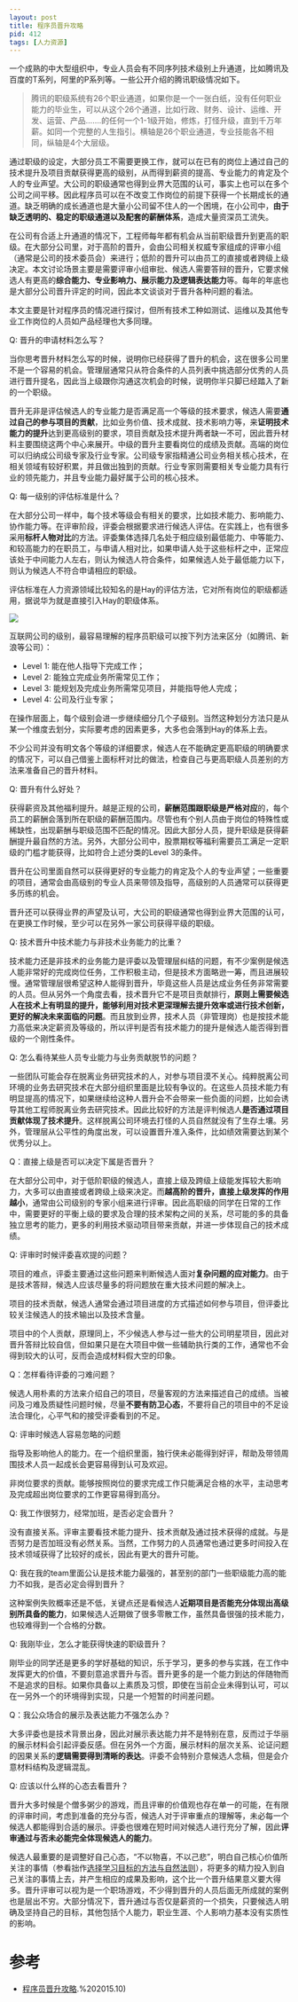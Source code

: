 ```yaml
---
layout: post
title: 程序员晋升攻略
pid: 412
tags: [人力资源]
---
```


一个成熟的中大型组织中，专业人员会有不同序列技术级别上升通道，比如腾讯及百度的T系列，阿里的P系列等。一些公开介绍的腾讯职级情况如下。

> 腾讯的职级系统有26个职业通道，如果你是一个一张白纸，没有任何职业能力的毕业生，可以从这个26个通道，比如行政、财务、设计、运维、开发、运营、产品…….的任何一个1-1级开始，修炼，打怪升级，直到千万年薪。如同一个完整的人生指引。横轴是26个职业通道，专业技能各不相同，纵轴是4个大层级。

通过职级的设定，大部分员工不需要更换工作，就可以在已有的岗位上通过自己的技术提升及项目贡献获得更高的级别，从而得到薪资的提高、专业能力的肯定及个人的专业声望。大公司的职级通常也得到业界大范围的认可，事实上也可以在多个公司之间平移。因此程序员可以在不改变工作岗位的前提下获得一个长期成长的通道。缺乏明确的成长通道也是大量小公司留不住人的一个困境，在小公司中，**由于缺乏透明的、稳定的职级通道以及配套的薪酬体系**，造成大量资深员工流失。

在公司有合适上升通道的情况下，工程师每年都有机会从当前职级晋升到更高的职级。在大部分公司里，对于高阶的晋升，会由公司相关权威专家组成的评审小组（通常是公司的技术委员会）来进行；低阶的晋升可以由员工的直接或者跨级上级决定。本文讨论场景主要是需要评审小组审批、候选人需要答辩的晋升，它要求候选人有更高的**综合能力、专业影响力、展示能力及逻辑表达能力**等。每年的年底也是大部分公司晋升评定的时间，因此本文谈谈对于晋升各种问题的看法。

本文主要是针对程序员的情况进行探讨，但所有技术工种如测试、运维以及其他专业工作岗位的人员如产品经理也大多同理。

Q: 晋升的申请材料怎么写？

当你思考晋升材料怎么写的时候，说明你已经获得了晋升的机会，这在很多公司里不是一个容易的机会。管理层通常只从符合条件的人员列表中挑选部分优秀的人员进行晋升提名，因此当上级跟你沟通这次机会的时候，说明你半只脚已经踏入了新的一个职级。

晋升无非是评估候选人的专业能力是否满足高一个等级的技术要求，候选人需要**通过自己的参与项目的贡献**，比如业务价值、技术成就、技术影响力等，来**证明技术能力的提升**达到更高级别的要求，项目贡献及技术提升两者缺一不可，因此晋升材料主要围绕这两个中心来展开。中级的晋升主要看岗位的成绩及贡献。高端的岗位可以归纳成公司级专家及行业专家。公司级专家指精通公司业务相关核心技术，在相关领域有较好积累，并且做出独到的贡献。行业专家则需要相关专业能力具有行业的领先能力，并且专业能力最好属于公司的核心技术。

Q: 每一级别的评估标准是什么？

在大部分公司一样中，每个技术等级会有相关的要求，比如技术能力、影响能力、协作能力等。在评审阶段，评委会根据要求进行候选人评估。在实践上，也有很多采用**标杆人物对比**的方法。评委集体选择几名处于相应级别最低能力、中等能力、和较高能力的在职员工，与申请人相对比，如果申请人处于这些标杆之中，正常应该处于中间能力人左右，则认为候选人符合条件，如果候选人处于最低能力以下，则认为候选人不符合申请相应的职级。

评估标准在人力资源领域比较知名的是Hay的评估方法，它对所有岗位的职级都适用，据说华为就是直接引入Hay的职级体系。

![](/uploads/2019/06/06-06.jpg)

互联网公司的级别，最容易理解的程序员职级可以按下列方法来区分（如腾讯、新浪等公司）：

+ Level 1: 能在他人指导下完成工作；
+ Level 2: 能独立完成业务所需常见工作；
+ Level 3: 能规划及完成业务所需常见项目，并能指导他人完成；
+ Level 4: 公司及行业专家；

在操作层面上，每个级别会进一步继续细分几个子级别。当然这种划分方法只是从某一个维度去划分，实际要考虑的因素更多，大多也会落到Hay的体系上去。

不少公司并没有明文各个等级的详细要求，候选人在不能确定更高职级的明确要求的情况下，可以自己借鉴上面标杆对比的做法，检查自己与更高职级人员差别的方法来准备自己的晋升材料。

Q: 晋升有什么好处？

获得薪资及其他福利提升。越是正规的公司，**薪酬范围跟职级是严格对应**的，每个员工的薪酬会落到所在职级的薪酬范围内。尽管也有个别人员由于岗位的特殊性或稀缺性，出现薪酬与职级范围不匹配的情况。因此大部分人员，提升职级是获得薪酬提升最自然的方法。另外，大部分公司中，股票期权等福利需要员工满足一定职级的门槛才能获得，比如符合上述分类的Level 3的条件。

晋升在公司里面自然可以获得更好的专业能力的肯定及个人的专业声望；一些重要的项目，通常会由高级别的专业人员来带领及指导，高级别的人员通常可以获得更多历练的机会。

晋升还可以获得业界的声望及认可，大公司的职级通常也得到业界大范围的认可，在更换工作时候，至少可以在另外一家公司获得平级的职级。

Q: 技术晋升中技术能力与非技术业务能力的比重？

技术能力还是非技术的业务能力是评委以及管理层纠结的问题，有不少案例是候选人能非常好的完成岗位任务，工作积极主动，但是技术方面略逊一筹，而且进展较慢。通常管理层很希望这种人能得到晋升，毕竟这些人员是达成业务任务非常需要的人员。但从另外一个角度去看，技术晋升它不是项目贡献排行，**原则上需要候选人在技术上有明显的提升，能够利用对技术更深理解去提升效率或进行技术创新，更好的解决未来面临的问题**。而且放到业界，技术人员（非管理岗）也是按技术能力高低来决定薪资及等级的，所以评判是否有技术能力的提升是候选人能否得到晋级的一个刚性条件。

Q: 怎么看待某些人员专业能力与业务贡献脱节的问题？

一些团队可能会存在脱离业务研究技术的人，对参与项目漠不关心。纯粹脱离公司环境的业务去研究技术在大部分组织里面是比较有争议的。在这些人员技术能力有明显提高的情况下，如果继续给这种人晋升会不会带来一些负面的问题，比如会诱导其他工程师脱离业务去研究技术。因此比较好的方法是评判候选人**是否通过项目贡献体现了技术提升**。这样脱离公司环境去打怪的人员自然就没有了生存土壤。另外，管理层从公平性的角度出发，可以设置晋升准入条件，比如绩效需要达到某个优秀分以上。

Q：直接上级是否可以决定下属是否晋升？

在大部分公司中，对于低阶职级的候选人，直接上级及跨级上级能发挥较大影响力，大多可以由直接或者跨级上级来决定。而**越高阶的晋升，直接上级发挥的作用越小**，通常由公司级别的专家小组来进行评审。因此高职级的同学在日常的工作中，需要更好的平衡上级的要求及合理的技术架构之间的关系，尽可能的多的具备独立思考的能力，更多的利用技术驱动项目带来贡献，并进一步体现自己的技术成绩。

Q: 评审时时候评委喜欢提的问题？

项目的难点，评委主要通过这些问题来判断候选人面对**复杂问题的应对能力**。由于是技术答辩，候选人应该尽量多的将问题放在重大技术问题的解决上。

项目的技术贡献，候选人通常会通过项目进度的方式描述如何参与项目，但评委比较关注候选人的技术输出以及技术含量。

项目中的个人贡献，原理同上，不少候选人参与过一些大的公司明星项目，因此对晋升答辩比较自信，但如果只是在大项目中做一些辅助执行类的工作，通常也不会得到较大的认可，反而会造成材料假大空的印象。

Q：怎样看待评委的刁难问题？

候选人用朴素的方法来介绍自己的项目，尽量客观的方法来描述自己的成绩。当被问及刁难及质疑性问题时候，尽量**不要有防卫心态**，不要将自己的项目中的不足设法合理化，心平气和的接受评委看到的不足。

Q: 评审时候选人容易忽略的问题

指导及影响他人的能力。在一个组织里面，独行侠未必能得到好评，帮助及带领周围技术人员一起成长会更容易得到认可及欢迎。

非岗位要求的贡献。能够按照岗位的要求完成工作只能满足合格的水平，主动思考及完成超出岗位要求的工作更容易得到高分。

Q: 我工作很努力，经常加班，是否必定会晋升？

没有直接关系。评审主要看技术能力提升、技术贡献及通过技术获得的成就。与是否努力是否加班没有必然关系。当然，工作努力的人员通常也通过更多时间投入在技术领域获得了比较好的成长，因此有更大的晋升可能。

Q: 我在我的team里面公认是技术能力最强的，甚至别的部门一些职级能力高的能力不如我，是否必定会得到晋升？

这种案例失败概率还是不低，关键点还是看候选人**近期项目是否能充分体现出高级别所具备的能力**，如果候选人近期做了很多零散工作，虽然具备很强的技术能力，也较难得到一个合格的分数。

Q: 我刚毕业，怎么才能获得快速的职级晋升？

刚毕业的同学还是更多的学好基础的知识，乐于学习，更多的参与实践，在工作中发挥更大的价值，不要刻意追求晋升与否。晋升更多的是一个能力到达的伴随物而不是追求的目标。如果你具备以上素质及习惯，即使在当前企业未得到认可，可以在一另外一个的环境得到实现，只是一个短暂的时间差问题。

Q：我公众场合的展示及表达能力不强怎么办？

大多评委也是技术背景出身，因此对展示表达能力并不是特别在意，反而过于华丽的展示材料会引起评委反感。但在另外一个方面，展示材料的层次关系、论证问题的因果关系的**逻辑需要得到清晰的表达**。评委不会特别介意候选人念稿，但是会介意材料结构及逻辑混乱。

Q: 应该以什么样的心态去看晋升？

晋升大多时候是个僧多粥少的游戏，而且评审的价值观也存在单一的可能，在有限的评审时间，考虑到准备的充分与否，候选人对于评审重点的理解等，未必每一个候选人都能得到合适的展示。评委也很难在短时间对候选人进行充分了解，因此**评审通过与否未必能完全体现候选人的能力**。

候选人最重要的是调整好自己心态，“不以物喜，不以己悲”，明白自己核心价值所关注的事情（参看拙作[选择学习目标的方法与自然法则](https://mp.weixin.qq.com/s?__biz=MzA5MTE0MDUxMA==&mid=211609137&idx=1&sn=61914bf75aa4c381b8e22da07d92dc11&scene=21#wechat_redirect)），将更多的精力投入到自己关注的事情上去，并产生相应的成果及影响，这个比一个晋升结果意义要大得多。晋升评审可以视为是一个职场游戏，不少得到晋升的人员后面无所成就的案例也是层出不穷。大部分情况下，晋升通过与否仅是薪资的一个损失，只要候选人明确及坚持自己的目标，其他包括个人能力，职业生涯、个人影响力基本没有实质性的影响。

# 参考
+ [程序员晋升攻略](https://mp.weixin.qq.com/s?__biz=MzA5MTE0MDUxMA==&mid=404382284&idx=1&sn=87f0cdcb5c41bb556304b0bfb038f4ee&scene=4#wechat_redirect).%202015.10)